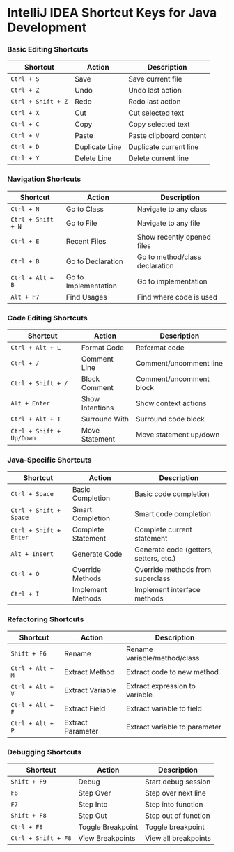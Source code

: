 # IntelliJ IDEA Shortcut Keys for Java Development

### Basic Editing Shortcuts

| Shortcut | Action | Description |
|----------|---------|-------------|
| `Ctrl + S` | Save | Save current file |
| `Ctrl + Z` | Undo | Undo last action |
| `Ctrl + Shift + Z` | Redo | Redo last action |
| `Ctrl + X` | Cut | Cut selected text |
| `Ctrl + C` | Copy | Copy selected text |
| `Ctrl + V` | Paste | Paste clipboard content |
| `Ctrl + D` | Duplicate Line | Duplicate current line |
| `Ctrl + Y` | Delete Line | Delete current line |

### Navigation Shortcuts

| Shortcut | Action | Description |
|----------|---------|-------------|
| `Ctrl + N` | Go to Class | Navigate to any class |
| `Ctrl + Shift + N` | Go to File | Navigate to any file |
| `Ctrl + E` | Recent Files | Show recently opened files |
| `Ctrl + B` | Go to Declaration | Go to method/class declaration |
| `Ctrl + Alt + B` | Go to Implementation | Go to implementation |
| `Alt + F7` | Find Usages | Find where code is used |

### Code Editing Shortcuts

| Shortcut | Action | Description |
|----------|---------|-------------|
| `Ctrl + Alt + L` | Format Code | Reformat code |
| `Ctrl + /` | Comment Line | Comment/uncomment line |
| `Ctrl + Shift + /` | Block Comment | Comment/uncomment block |
| `Alt + Enter` | Show Intentions | Show context actions |
| `Ctrl + Alt + T` | Surround With | Surround code block |
| `Ctrl + Shift + Up/Down` | Move Statement | Move statement up/down |

### Java-Specific Shortcuts

| Shortcut | Action | Description |
|----------|---------|-------------|
| `Ctrl + Space` | Basic Completion | Basic code completion |
| `Ctrl + Shift + Space` | Smart Completion | Smart code completion |
| `Ctrl + Shift + Enter` | Complete Statement | Complete current statement |
| `Alt + Insert` | Generate Code | Generate code (getters, setters, etc.) |
| `Ctrl + O` | Override Methods | Override methods from superclass |
| `Ctrl + I` | Implement Methods | Implement interface methods |

### Refactoring Shortcuts

| Shortcut | Action | Description |
|----------|---------|-------------|
| `Shift + F6` | Rename | Rename variable/method/class |
| `Ctrl + Alt + M` | Extract Method | Extract code to new method |
| `Ctrl + Alt + V` | Extract Variable | Extract expression to variable |
| `Ctrl + Alt + F` | Extract Field | Extract variable to field |
| `Ctrl + Alt + P` | Extract Parameter | Extract variable to parameter |

### Debugging Shortcuts

| Shortcut | Action | Description |
|----------|---------|-------------|
| `Shift + F9` | Debug | Start debug session |
| `F8` | Step Over | Step over next line |
| `F7` | Step Into | Step into function |
| `Shift + F8` | Step Out | Step out of function |
| `Ctrl + F8` | Toggle Breakpoint | Toggle breakpoint |
| `Ctrl + Shift + F8` | View Breakpoints | View all breakpoints |
